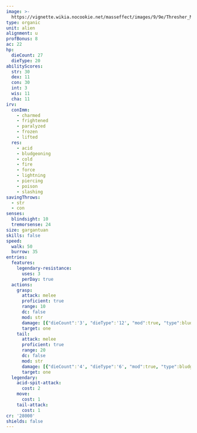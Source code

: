 ```yaml
---
image: >-
  https://vignette.wikia.nocookie.net/masseffect/images/9/9e/Thresher_Maw_ME2.png/revision/latest?cb=20100704014552
type: organic
unit: alien
alignment: u
profBonus: 8
ac: 22
hp:
  dieCount: 27
  dieType: 20
abilityScores:
  str: 30
  dex: 11
  con: 30
  int: 3
  wis: 11
  cha: 11
irv:
  conImm:
    - charmed
    - frightened
    - paralyzed
    - frozen
    - lifted
  res:
    - acid
    - bludgeoning
    - cold
    - fire
    - force
    - lightning
    - piercing
    - poison
    - slashing
savingThrows:
  - str
  - con
senses:
  blindsight: 10
  tremorsense: 24
size: gargantuan
skills: false
speed:
  walk: 50
  burrow: 35
entries:
  features:
    legendary-resistance:
      uses: 3
      perDay: true
  actions:
    grasp:
      attack: melee
      proficient: true
      range: 10
      dc: false
      mod: str
      damage: [{"dieCount":'3', "dieType":'12', "mod":true, "type":bludgeoning},{"dieCount":'2', "dieType":'12', "mod":true, "type":acid}]
      target: one
    tail:
      attack: melee
      proficient: true
      range: 20
      dc: false
      mod: str
      damage: [{"dieCount":'4', "dieType":'6', "mod":true, "type":bludgeoning}]
      target: one
  legendary:
    acid-spit-attack:
      cost: 2
    move:
      cost: 1
    tail-attack:
      cost: 1
cr: '28000'
shields: false
---
```

